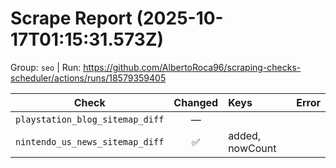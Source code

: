 # Scrape Report (2025-10-17T01:15:31.573Z)

Group: `seo`  |  Run: https://github.com/AlbertoRoca96/scraping-checks-scheduler/actions/runs/18579359405

| Check | Changed | Keys | Error |
|---|:---:|:--|:--|
| `playstation_blog_sitemap_diff` | — |  |  |
| `nintendo_us_news_sitemap_diff` | ✅ | added, nowCount |  |
